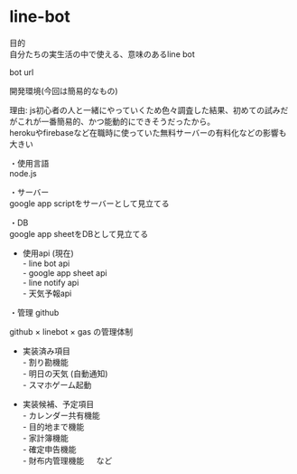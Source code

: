 # line-bot

目的  
自分たちの実生活の中で使える、意味のあるline bot

bot url

開発環境(今回は簡易的なもの)

理由: js初心者の人と一緒にやっていくため色々調査した結果、初めての試みだがこれが一番簡易的、かつ能動的にできそうだったから。  
      herokuやfirebaseなど在職時に使っていた無料サーバーの有料化などの影響も大きい  

・使用言語  
node.js

・サーバー  
google app scriptをサーバーとして見立てる  

・DB  
google app sheetをDBとして見立てる

+ 使用api (現在)  
      - line bot api  
      - google app sheet api  
      - line notify api  
      - 天気予報api  

・管理
github  

github × linebot × gas の管理体制

+ 実装済み項目   
       - 割り勘機能  
       - 明日の天気 (自動通知)  
       - スマホゲーム起動  

+ 実装候補、予定項目  
       - カレンダー共有機能  
       - 目的地まで機能  
       - 家計簿機能  
       - 確定申告機能  
       - 財布内管理機能   　
       など
          
    
